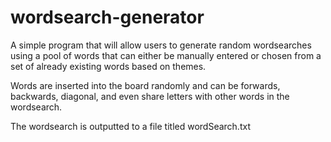 # wordsearch-generator


A simple program that will allow users to generate random wordsearches using a pool of words that can either be manually entered or chosen from a set of already existing words based on themes.

Words are inserted into the board randomly and can be forwards, backwards, diagonal, and even share letters with other words in the wordsearch.

The wordsearch is outputted to a file titled wordSearch.txt 
